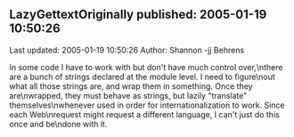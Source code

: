 ## LazyGettextOriginally published: 2005-01-19 10:50:26 
Last updated: 2005-01-19 10:50:26 
Author: Shannon -jj Behrens 
 
In some code I have to work with but don't have much control over,\nthere are a bunch of strings declared at the module level.  I need to figure\nout what all those strings are, and wrap them in something.  Once they are\nwrapped, they must behave as strings, but lazily "translate" themselves\nwhenever used in order for internationalization to work.  Since each Web\nrequest might request a different language, I can't just do this once and be\ndone with it.